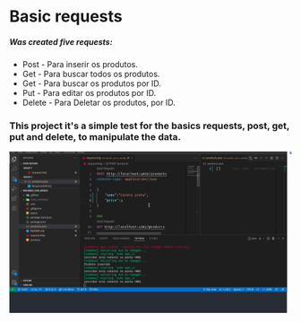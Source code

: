 # Basic requests

##### Was created five requests:

 - Post -   Para inserir os produtos.
 - Get -    Para buscar todos os produtos.
 - Get -    Para buscar os produtos por ID.
 - Put -    Para editar os produtos por ID.
 - Delete - Para Deletar os produtos, por ID.
 
### This project it's a simple test for the basics requests, post, get, put and delete, to manipulate the data.

![Example](/.github/request.gif)
